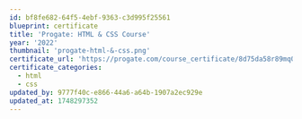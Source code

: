 ```yaml
---
id: bf8fe682-64f5-4ebf-9363-c3d995f25561
blueprint: certificate
title: 'Progate: HTML & CSS Course'
year: '2022'
thumbnail: 'progate-html-&-css.png'
certificate_url: 'https://progate.com/course_certificate/8d75da58r89mq0'
certificate_categories:
  - html
  - css
updated_by: 9777f40c-e866-44a6-a64b-1907a2ec929e
updated_at: 1748297352
---
```

